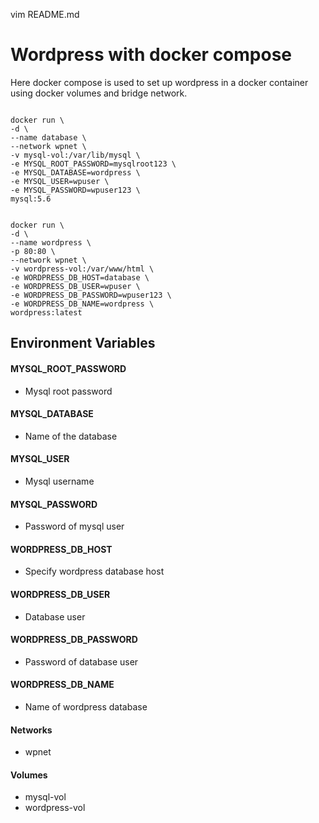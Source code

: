 vim README.md

# Wordpress with docker compose

Here docker compose is used to set up wordpress in a docker container using docker volumes and bridge network.

```Eg: docker network create --driver bridge wpnet  

docker run \
-d \
--name database \
--network wpnet \
-v mysql-vol:/var/lib/mysql \
-e MYSQL_ROOT_PASSWORD=mysqlroot123 \
-e MYSQL_DATABASE=wordpress \
-e MYSQL_USER=wpuser \
-e MYSQL_PASSWORD=wpuser123 \
mysql:5.6


docker run \
-d \
--name wordpress \
-p 80:80 \
--network wpnet \
-v wordpress-vol:/var/www/html \
-e WORDPRESS_DB_HOST=database \
-e WORDPRESS_DB_USER=wpuser \
-e WORDPRESS_DB_PASSWORD=wpuser123 \
-e WORDPRESS_DB_NAME=wordpress \
wordpress:latest
```

  

## Environment Variables

#### MYSQL_ROOT_PASSWORD
 * Mysql root password  
#### MYSQL_DATABASE
 * Name of the database  
#### MYSQL_USER
 * Mysql username  
#### MYSQL_PASSWORD
 * Password of mysql user  

#### WORDPRESS_DB_HOST
 * Specify wordpress database host  
#### WORDPRESS_DB_USER
 * Database user  
#### WORDPRESS_DB_PASSWORD
 * Password of database user  
#### WORDPRESS_DB_NAME
 * Name of wordpress database

#### Networks
 * wpnet

#### Volumes
 * mysql-vol
 * wordpress-vol
